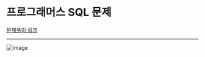 # 프로그래머스 SQL 문제

[문제풀이 링크](https://programmers.co.kr/learn/challenges)

---

![image](https://user-images.githubusercontent.com/50797070/130351658-8a8e95d2-9955-491c-a75d-e43fa261de14.png)


